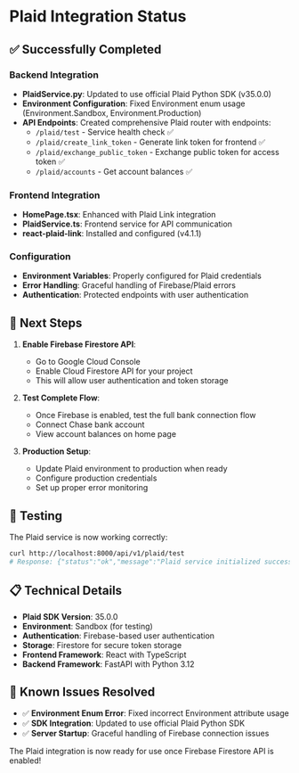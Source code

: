 # Plaid Integration Status

## ✅ Successfully Completed

### Backend Integration

- **PlaidService.py**: Updated to use official Plaid Python SDK (v35.0.0)
- **Environment Configuration**: Fixed Environment enum usage (Environment.Sandbox, Environment.Production)
- **API Endpoints**: Created comprehensive Plaid router with endpoints:
  - `/plaid/test` - Service health check ✅
  - `/plaid/create_link_token` - Generate link token for frontend ✅
  - `/plaid/exchange_public_token` - Exchange public token for access token ✅
  - `/plaid/accounts` - Get account balances ✅

### Frontend Integration

- **HomePage.tsx**: Enhanced with Plaid Link integration
- **PlaidService.ts**: Frontend service for API communication
- **react-plaid-link**: Installed and configured (v4.1.1)

### Configuration

- **Environment Variables**: Properly configured for Plaid credentials
- **Error Handling**: Graceful handling of Firebase/Plaid errors
- **Authentication**: Protected endpoints with user authentication

## 🔧 Next Steps

1. **Enable Firebase Firestore API**:

   - Go to Google Cloud Console
   - Enable Cloud Firestore API for your project
   - This will allow user authentication and token storage

2. **Test Complete Flow**:

   - Once Firebase is enabled, test the full bank connection flow
   - Connect Chase bank account
   - View account balances on home page

3. **Production Setup**:
   - Update Plaid environment to production when ready
   - Configure production credentials
   - Set up proper error monitoring

## 🧪 Testing

The Plaid service is now working correctly:

```bash
curl http://localhost:8000/api/v1/plaid/test
# Response: {"status":"ok","message":"Plaid service initialized successfully"}
```

## 📋 Technical Details

- **Plaid SDK Version**: 35.0.0
- **Environment**: Sandbox (for testing)
- **Authentication**: Firebase-based user authentication
- **Storage**: Firestore for secure token storage
- **Frontend Framework**: React with TypeScript
- **Backend Framework**: FastAPI with Python 3.12

## 🚨 Known Issues Resolved

- ✅ **Environment Enum Error**: Fixed incorrect Environment attribute usage
- ✅ **SDK Integration**: Updated to use official Plaid Python SDK
- ✅ **Server Startup**: Graceful handling of Firebase connection issues

The Plaid integration is now ready for use once Firebase Firestore API is enabled!
